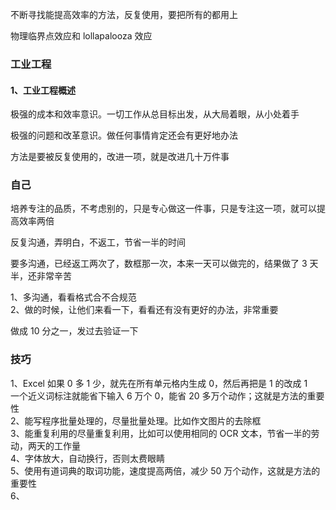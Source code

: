 
不断寻找能提高效率的方法，反复使用，要把所有的都用上  

物理临界点效应和 lollapalooza 效应  

### 工业工程  

#### 1、工业工程概述
极强的成本和效率意识。一切工作从总目标出发，从大局着眼，从小处着手  

极强的问题和改革意识。做任何事情肯定还会有更好地办法  

方法是要被反复使用的，改进一项，就是改进几十万件事  




### 自己  

培养专注的品质，不考虑别的，只是专心做这一件事，只是专注这一项，就可以提高效率两倍  

反复沟通，弄明白，不返工，节省一半的时间  

要多沟通，已经返工两次了，数框那一次，本来一天可以做完的，结果做了 3 天半，还非常辛苦  

1、多沟通，看看格式合不合规范  
2、做的时候，让他们来看一下，看看还有没有更好的办法，非常重要  

做成 10 分之一，发过去验证一下  




### 技巧  

1、Excel 如果 0 多 1 少，就先在所有单元格内生成 0，然后再把是 1 的改成 1  
一个近义词标注就能省下输入 6 万个 0，能省 20 多万个动作；这就是方法的重要性  
2、能写程序批量处理的，尽量批量处理。比如作文图片的去除框  
3、能重复利用的尽量重复利用，比如可以使用相同的 OCR 文本，节省一半的劳动，两天的工作量  
4、字体放大，自动换行，否则太费眼睛    
5、使用有道词典的取词功能，速度提高两倍，减少 50 万个动作，这就是方法的重要性  
6、



